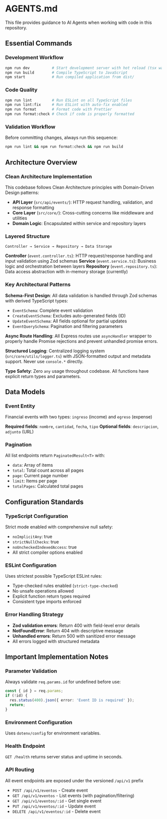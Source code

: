 # AGENTS.md

This file provides guidance to AI Agents when working with code in this repository.

## Essential Commands

### Development Workflow
```bash
npm run dev          # Start development server with hot reload (tsx watch)
npm run build        # Compile TypeScript to JavaScript
npm start            # Run compiled application from dist/
```

### Code Quality
```bash
npm run lint         # Run ESLint on all TypeScript files
npm run lint:fix     # Run ESLint with auto-fix enabled
npm run format       # Format code with Prettier
npm run format:check # Check if code is properly formatted
```

### Validation Workflow
Before committing changes, always run this sequence:
```bash
npm run lint && npm run format:check && npm run build
```

## Architecture Overview

### Clean Architecture Implementation
This codebase follows Clean Architecture principles with Domain-Driven Design patterns:

- **API Layer** (`src/api/events/`): HTTP request handling, validation, and response formatting
- **Core Layer** (`src/core/`): Cross-cutting concerns like middleware and utilities
- **Domain Logic**: Encapsulated within service and repository layers

### Layered Structure
```
Controller → Service → Repository → Data Storage
```

**Controller** (`event.controller.ts`): HTTP request/response handling and input validation using Zod schemas
**Service** (`event.service.ts`): Business logic and orchestration between layers
**Repository** (`event.repository.ts`): Data access abstraction with in-memory storage (currently)

### Key Architectural Patterns

**Schema-First Design**: All data validation is handled through Zod schemas with derived TypeScript types:
- `EventSchema`: Complete event validation
- `CreateEventSchema`: Excludes auto-generated fields (ID)
- `UpdateEventSchema`: All fields optional for partial updates
- `EventQuerySchema`: Pagination and filtering parameters

**Async Route Handling**: All Express routes use `asyncHandler` wrapper to properly handle Promise rejections and prevent unhandled promise errors.

**Structured Logging**: Centralized logging system (`src/core/utils/logger.ts`) with JSON-formatted output and metadata support. Never use `console.*` directly.

**Type Safety**: Zero `any` usage throughout codebase. All functions have explicit return types and parameters.

## Data Models

### Event Entity
Financial events with two types: `ingreso` (income) and `egreso` (expense)

**Required fields**: `nombre`, `cantidad`, `fecha`, `tipo`
**Optional fields**: `descripcion`, `adjunto` (URL)

### Pagination
All list endpoints return `PaginatedResult<T>` with:
- `data`: Array of items
- `total`: Total count across all pages
- `page`: Current page number
- `limit`: Items per page
- `totalPages`: Calculated total pages

## Configuration Standards

### TypeScript Configuration
Strict mode enabled with comprehensive null safety:
- `noImplicitAny`: true
- `strictNullChecks`: true
- `noUncheckedIndexedAccess`: true
- All strict compiler options enabled

### ESLint Configuration
Uses strictest possible TypeScript ESLint rules:
- Type-checked rules enabled (`strict-type-checked`)
- No unsafe operations allowed
- Explicit function return types required
- Consistent type imports enforced

### Error Handling Strategy
- **Zod validation errors**: Return 400 with field-level error details
- **NotFoundError**: Return 404 with descriptive message
- **Unhandled errors**: Return 500 with sanitized error message
- All errors logged with structured metadata

## Important Implementation Notes

### Parameter Validation
Always validate `req.params.id` for undefined before use:
```typescript
const { id } = req.params;
if (!id) {
  res.status(400).json({ error: 'Event ID is required' });
  return;
}
```

### Environment Configuration
Uses `dotenv/config` for environment variables.

### Health Endpoint
`GET /health` returns server status and uptime in seconds.

### API Routing
All event endpoints are exposed under the versioned `/api/v1` prefix
- `POST /api/v1/eventos` - Create event
- `GET /api/v1/eventos` - List events (with pagination/filtering)
- `GET /api/v1/eventos/:id` - Get single event
- `PUT /api/v1/eventos/:id` - Update event
- `DELETE /api/v1/eventos/:id` - Delete event

